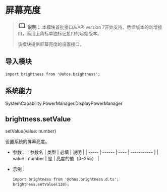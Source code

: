 # 屏幕亮度

> ![icon-note.gif](public_sys-resources/icon-note.gif) **说明：**
> 本模块首批接口从API version 7开始支持。后续版本的新增接口，采用上角标单独标记接口的起始版本。
>
> 该模块提供屏幕亮度的设置接口。


## 导入模块

```
import brightness from '@ohos.brightness';
```

## 系统能力

SystemCapability.PowerManager.DisplayPowerManager

## brightness.setValue

setValue(value: number)

设置系统的屏幕亮度。

- 参数：
  | 参数名   | 类型     | 必填   | 说明          |
  | ----- | ------ | ---- | ----------- |
  | value | number | 是    | 亮度的值（0~255） |

- 示例：
  ```
  import brightness from '@ohos.brightness.d.ts';
  brightness.setValue(128);
  ```
